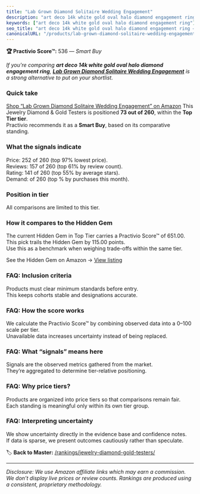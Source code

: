 ```yaml
---
title: "Lab Grown Diamond Solitaire Wedding Engagement"
description: "art deco 14k white gold oval halo diamond engagement ring: Data-driven within Top Tier ranking using the Practivio Score™. Positioned by quality, value, demand…"
keywords: ["art deco 14k white gold oval halo diamond engagement ring"]
seo_title: "art deco 14k white gold oval halo diamond engagement ring — Smart Buy Top Tier (2025)"
canonicalURL: "/products/lab-grown-diamond-solitaire-wedding-engagement-B08R66JTBS/"
---
```


**🏆 Practivio Score™:** 536 — _Smart Buy_


*If you're comparing **art deco 14k white gold oval halo diamond engagement ring**, **[Lab Grown Diamond Solitaire Wedding Engagement](https://www.amazon.com/dp/B08R66JTBS?tag=practivio-20)** is a strong alternative to put on your shortlist.*
### Quick take
[Shop “Lab Grown Diamond Solitaire Wedding Engagement” on Amazon](https://www.amazon.com/dp/B08R66JTBS?tag=practivio-20)
This Jewelry Diamond & Gold Testers is positioned **73 out of 260**, within the **Top Tier tier**.  
Practivio recommends it as a **Smart Buy**, based on its comparative standing.

### What the signals indicate
Price: 252 of 260 (top 97% lowest price).  
Reviews: 157 of 260 (top 61% by review count).  
Rating: 141 of 260 (top 55% by average stars).  
Demand:  of 260 (top % by purchases this month).

### Position in tier
All comparisons are limited to this tier.

### How it compares to the Hidden Gem
The current Hidden Gem in Top Tier carries a Practivio Score™ of 651.00.  
This pick trails the Hidden Gem by 115.00 points.  
Use this as a benchmark when weighing trade-offs within the same tier.  

See the Hidden Gem on Amazon → [View listing](https://www.amazon.com/dp/B004QYR8U6?tag=practivio-20)

### FAQ: Inclusion criteria
Products must clear minimum standards before entry.  
This keeps cohorts stable and designations accurate.

### FAQ: How the score works
We calculate the Practivio Score™ by combining observed data into a 0–100 scale per tier.  
Unavailable data increases uncertainty instead of being replaced.

### FAQ: What “signals” means here
Signals are the observed metrics gathered from the market.  
They’re aggregated to determine tier-relative positioning.

### FAQ: Why price tiers?
Products are organized into price tiers so that comparisons remain fair.  
Each standing is meaningful only within its own tier group.

### FAQ: Interpreting uncertainty
We show uncertainty directly in the evidence base and confidence notes.  
If data is sparse, we present outcomes cautiously rather than speculate.


🏷️ **Back to Master:** [/rankings/jewelry-diamond-gold-testers/](/rankings/jewelry-diamond-gold-testers/)

---
_Disclosure: We use Amazon affiliate links which may earn a commission. We don’t display live prices or review counts. Rankings are produced using a consistent, proprietary methodology._
